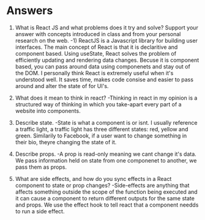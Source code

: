 # Answers

1. What is React JS and what problems does it try and solve? Support your answer with concepts introduced in class and from your personal research on the web.
    -1) ReactJS is a Javascript library for building user interfaces. The main concept of React is that it is declaritive and component based. Using useState, React solves the problem of efficiently updating and rendering data changes. Becuse it is component based, you can pass around data using componenets and stay out of the DOM. I personally think React is extremely useful when it's understood well. It saves time, makes code consise and easier to pass around and alter the state of for UI's.

1. What does it mean to think in react?
    -Thinking in react in my opinion is a structured way of thinking in which you take-apart every part of a website into components.
1. Describe state.
    -State is what a component is or isnt. I usually reference a traffic light, a traffic light has three different states: red, yellow and green. Similarily to Facebook, if a user want to change something in their bio, theyre changing the state of it. 

1. Describe props.
    -A prop is read-only meaning we cant change it's data. We pass information held on state from one componenet to another, we pass them as props.

1. What are side effects, and how do you sync effects in a React component to state or prop changes?
    -Side-effects are anything that affects something outside the scope of the function being executed and it can cause a component to return different outputs for the same state and props. We use the effect hook to tell react that a component needds to run a side effect. 